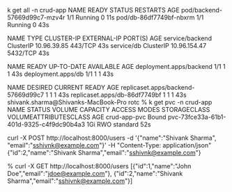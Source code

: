 k get all -n crud-app
NAME                           READY   STATUS    RESTARTS   AGE
pod/backend-57669d99c7-mzv4r   1/1     Running   0          11s
pod/db-86df7749bf-nbxrm        1/1     Running   0          43s

NAME              TYPE        CLUSTER-IP     EXTERNAL-IP   PORT(S)    AGE
service/backend   ClusterIP   10.96.39.85    <none>        443/TCP    43s
service/db        ClusterIP   10.96.154.47   <none>        5432/TCP   43s

NAME                      READY   UP-TO-DATE   AVAILABLE   AGE
deployment.apps/backend   1/1     1            1           43s
deployment.apps/db        1/1     1            1           43s

NAME                                 DESIRED   CURRENT   READY   AGE
replicaset.apps/backend-57669d99c7   1         1         1       43s
replicaset.apps/db-86df7749bf        1         1         1       43s
shivank.sharma@Shivanks-MacBook-Pro rotc % k get pvc -n crud-app
NAME           STATUS   VOLUME                                     CAPACITY   ACCESS MODES   STORAGECLASS   VOLUMEATTRIBUTESCLASS   AGE
crud-app-pvc   Bound    pvc-73fce33a-61b1-401d-9325-c4f9dc90b4a3   1Gi        RWO            standard       <unset>                 52s


curl -X POST http://localhost:8000/users -d '{"name":"Shivank Sharma", "email":"sshivnk@example.com"}' -H "Content-Type: application/json"
{"id":2,"name":"Shivank Sharma","email":"sshivnk@example.com"}

% curl -X GET http://localhost:8000/users
[{"id":1,"name":"John Doe","email":"jdoe@example.com"},
{"id":2,"name":"Shivank Sharma","email":"sshivnk@example.com"}]